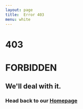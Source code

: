 ```yaml
---
layout: page
title:  Error 403
menu: white
---
```

# 403 

# FORBIDDEN

## We'll deal with it.

### Head back to our [Homepage](https://fermiumlabs.com)
